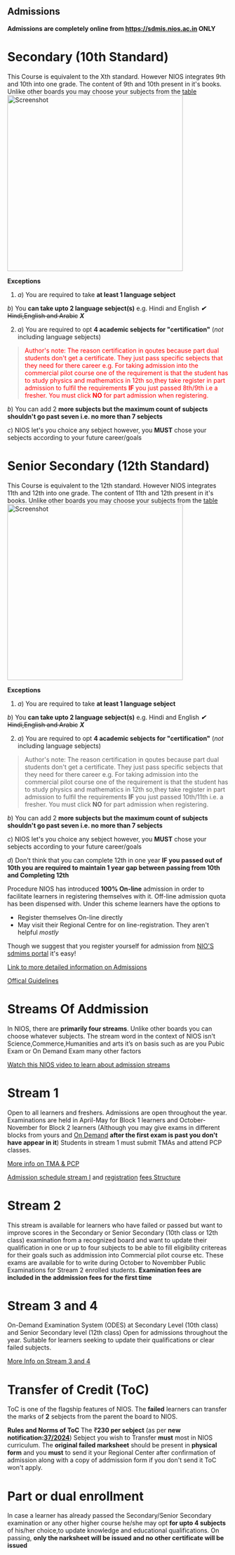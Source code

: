 Admissions
----------------------------

__Admissions are completely online from https://sdmis.nios.ac.in ONLY__

# Secondary (10th Standard)

This Course is equivalent to the Xth standard. However NIOS integrates 9th and 10th into one grade. The content of 9th and 10th present in it's books. Unlike other boards you may choose your subjects from the  [table](https://www.nios.ac.in/departmentsunits/academic/senior-secondary-course-equivalent-to-class-xii.aspx) 
<img src="https://cdn.jsdelivr.net/gh/nios-students/docs@master/wiki/assets/Screenshot%202024-09-13%20190823.png" alt="Screenshot" width="400">

**Exceptions** 

1. *a*) You are required to take __at least 1 language sebject__

*b*) You __can take upto 2 language sebject(s)__ e.g. Hindi and English ***✔*** ~~Hindi,English and Arabic~~ ***X***

2. *a*) You are required to opt  __4 academic sebjects for "certification"__ (*not* including language sebjects) 
> <span style="color:red">Author's note: The reason certification in qoutes because part dual students don't get a certificate. They just pass specific sebjects that they need for there career e.g. For taking admission into the commercial pilot course one of the requirement is that the student has to study physics and mathematics in 12th so,they take register in part admission to fulfil the requirements **IF** you just passed 8th/9th i.e a fresher. You must click **NO** for part admission when registering.

*b*) You can add 2 __more subjects but the maximum count of subjects shouldn't go past seven i.e. no more than 7 sebjects__

*c*) NIOS let's you choice any sebject however, you **MUST** chose your sebjects according to your future career/goals
# Senior Secondary (12th Standard)

This Course is equivalent to the 12th standard. However NIOS integrates 11th and 12th into one grade. The content of 11th and 12th present in it's books. Unlike other boards you may choose your subjects from the [table](https://www.nios.ac.in/departmentsunits/academic/senior-secondary-course-equivalent-to-class-xii.aspx) 
<img src="https://cdn.jsdelivr.net/gh/nios-students/docs@master/wiki/assets/Screenshot%202024-09-13%20190823.png" alt="Screenshot" width="400">

**Exceptions** 

1. *a*) You are required to take __at least 1 language sebject__

*b*) You __can take upto 2 language sebject(s)__ e.g. Hindi and English ***✔*** ~~Hindi,English and Arabic~~ ***X***

2. *a*) You are required to opt  __4 academic sebjects for "certification"__ (*not* including language sebjects) 
> Author's note: The reason certification in qoutes because part dual students don't get a certificate. They just pass specific 
 sebjects that they need for there career e.g. For taking admission into the commercial pilot course one of the requirement is that the student has to study physics and mathematics in 12th so,they take register in part admission to fulfil the requirements **IF** you just passed 10th/11th i.e. a fresher. You must click **NO** for part admission when registering.

*b*) You can add 2 __more subjects but the maximum count of subjects shouldn't go past seven i.e. no more than 7 sebjects__

*c*) NIOS let's you choice any sebject however, you **MUST** chose your sebjects according to your future career/goals

*d*) Don't think that you can complete 12th in one year __IF you passed out of 10th you are required to maintain 1 year gap between passing from 10th and Completing 12th__



Procedure NIOS has introduced __100% On-line__ admission in order to facilitate learners in registering themselves with it. Off-line admission quota has been dispensed with. Under this scheme learners have the options to

- Register themselves On-line directly
- May visit their Regional Centre for on line-registration. They aren't helpful *mostly*

Though we suggest that you register yourself for admission from [NIO'S sdmims portal](https://sdmis.nios.ac.in/) it's easy!

[Link to more detailed information on Admissions](https://youtube.com/playlist?list=PLSh652xpu_YH8C93k-3hMEH5yCnIwSAyQ&si=ii9xb-BGTGF8NkX4)

[Offical Guidelines](https://drive.google.com/drive/folders/1S8z_RbST1EgllO27tPGU_uemNi7Kdpsj)

# Streams Of Addmission 
In NIOS, there are __primarily four streams__. Unlike other boards you can choose whatever subjects. The stream word in the context of NIOS isn't Science,Commerce,Humanities and arts it’s on basis such as are you Pubic Exam or On Demand Exam many other factors

[Watch this NIOS video to learn about admission streams](https://youtu.be/NpNZ-BbiLag?si=knia4e06Q5hltxif)

# Stream 1
Open to all learners and freshers. Admissions are open throughout the year. Examinations are held in April-May for Block 1 learners and October-November for Block 2 learners (Although you may give exams in different blocks from yours and [On Demand](https://nios-students.pages.dev/wiki/Exams-Assignments#ode-on-demand-examination) **after the first exam is past you don't have appear in it**) Students in stream 1 must submit TMAs and attend PCP classes. 

[More info on TMA & PCP](https://nios-students.pages.dev/wiki/Exams-Assignments)

[Admission schedule stream I](https://drive.google.com/file/d/1SX61QK2dJcTm77HvQtuonwv30CEKoZ-t/view?usp=drive_link) and [registration](https://dq4kzxd7fbbni.cloudfront.net/static/dist/images/pdf/process-flow/ProcessFlowDetailed_SecSrSec_Stream1and2_June2023.pdf) [fees Structure](https://nios.ac.in/media/documents/notification/yr2024/Admission/Notification-37-2024.pdf)

# Stream 2
This stream is available for learners who have failed or passed but want to improve scores in the Secondary or Senior Secondary (10th class or 12th class) examination from a recognized board and want to update their qualification in one or up to four subjects to be able to fill eligibility critereas for their goals such as addmission into Commercial pilot course etc. These exams are available for to write during October to Novembber Public Examinations for Stream 2 enrolled students. **Examination fees are included in the addmission fees for the first time**

# Stream 3 and 4
On-Demand Examination System (ODES) at Secondary Level (10th class) and Senior Secondary level (12th class) Open for admissions throughout the year. Suitable for learners seeking to update their qualifications or clear failed subjects.  

[More Info on Stream 3 and 4](https://rcguwahati.nios.ac.in/registration-for-on-demand-examination-ode-and-procedure.html)
# Transfer of Credit (ToC)
ToC is one of the flagship features of NIOS. The **failed** learners can transfer the marks of **2** sebjects from the parent the board to NIOS.

**Rules and Norms of ToC**
The ₹**230 per sebject** (as per __new notification:[37/2024](https://www.nios.ac.in/media/documents/notification/yr2024/Exam/Notification-34-2024.pdf)__) Sebject you wish to Transfer **must** most in NIOS curriculum. The **original failed marksheet** should be present in **physical form** and you **must** to send it your Regional Center after confirmation of admission along with a copy of addmission form if you don't send it ToC won't apply.

# Part or dual enrollment 
In case a learner has already passed the Secondary/Senior Secondary examination or any other higher course he/she may opt **for upto 4 subjects** of his/her choice,to update knowledge and educational qualifications. On passing, **only the narksheet will be issued and no other certificate will be issued** 


 



